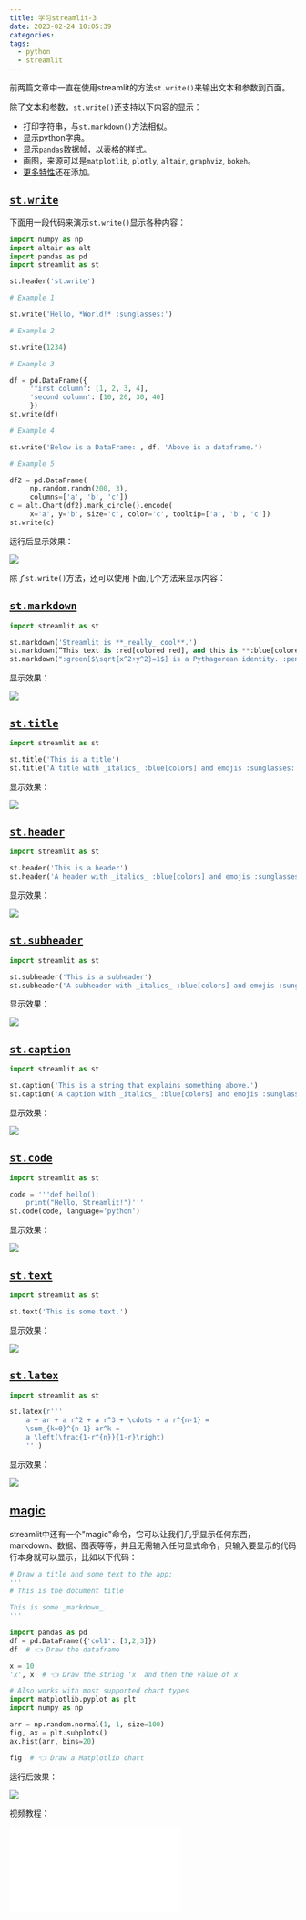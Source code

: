 ```yaml
---
title: 学习streamlit-3
date: 2023-02-24 10:05:39
categories:
tags:
  - python
  - streamlit
---
```


前两篇文章中一直在使用streamlit的方法`st.write()`来输出文本和参数到页面。

除了文本和参数，`st.write()`还支持以下内容的显示：

- 打印字符串，与`st.markdown()`方法相似。
- 显示python字典。
- 显示`pandas`数据帧，以表格的样式。
- 画图，来源可以是`matplotlib`, `plotly`, `altair`, `graphviz`, `bokeh`。
- [更多特性](https://docs.streamlit.io/library/api-reference/write-magic/st.write)还在添加。

<!-- more -->

## [`st.write`](https://docs.streamlit.io/library/api-reference/write-magic/st.write)

下面用一段代码来演示`st.write()`显示各种内容：

``` python
import numpy as np
import altair as alt
import pandas as pd
import streamlit as st

st.header('st.write')

# Example 1

st.write('Hello, *World!* :sunglasses:')

# Example 2

st.write(1234)

# Example 3

df = pd.DataFrame({
     'first column': [1, 2, 3, 4],
     'second column': [10, 20, 30, 40]
     })
st.write(df)

# Example 4

st.write('Below is a DataFrame:', df, 'Above is a dataframe.')

# Example 5

df2 = pd.DataFrame(
     np.random.randn(200, 3),
     columns=['a', 'b', 'c'])
c = alt.Chart(df2).mark_circle().encode(
     x='a', y='b', size='c', color='c', tooltip=['a', 'b', 'c'])
st.write(c)
```

运行后显示效果：

![](https://imgs.boringhex.top/blog/20230224104825.png)

除了`st.write()`方法，还可以使用下面几个方法来显示内容：

## [`st.markdown`](https://docs.streamlit.io/library/api-reference/text/st.markdown)

``` python
import streamlit as st

st.markdown('Streamlit is **_really_ cool**.')
st.markdown(”This text is :red[colored red], and this is **:blue[colored]** and bold.”)
st.markdown(":green[$\sqrt{x^2+y^2}=1$] is a Pythagorean identity. :pencil:")
```

显示效果：

![](https://imgs.boringhex.top/blog/20230224110414.png)

## [`st.title`](https://docs.streamlit.io/library/api-reference/text/st.title)

``` python
import streamlit as st

st.title('This is a title')
st.title('A title with _italics_ :blue[colors] and emojis :sunglasses:')
```

显示效果：

![](https://imgs.boringhex.top/blog/20230224110656.png)

## [`st.header`](https://docs.streamlit.io/library/api-reference/text/st.header)

``` python
import streamlit as st

st.header('This is a header')
st.header('A header with _italics_ :blue[colors] and emojis :sunglasses:')
```

显示效果：

![](https://imgs.boringhex.top/blog/20230224110928.png)

## [`st.subheader`](https://docs.streamlit.io/library/api-reference/text/st.subheader)

``` python
import streamlit as st

st.subheader('This is a subheader')
st.subheader('A subheader with _italics_ :blue[colors] and emojis :sunglasses:')
```

显示效果：

![](https://imgs.boringhex.top/blog/20230224111133.png)

## [`st.caption`](https://docs.streamlit.io/library/api-reference/text/st.caption)

``` python
import streamlit as st

st.caption('This is a string that explains something above.')
st.caption('A caption with _italics_ :blue[colors] and emojis :sunglasses:')
```

显示效果：

![](https://imgs.boringhex.top/blog/20230224111355.png)

## [`st.code`](https://docs.streamlit.io/library/api-reference/text/st.code)

``` python
import streamlit as st

code = '''def hello():
    print("Hello, Streamlit!")'''
st.code(code, language='python')
```

显示效果：

![](https://imgs.boringhex.top/blog/20230224111655.png)

## [`st.text`](https://docs.streamlit.io/library/api-reference/text/st.text)

``` python
import streamlit as st

st.text('This is some text.')
```

显示效果：

![](https://imgs.boringhex.top/blog/20230224111844.png)

## [`st.latex`](https://docs.streamlit.io/library/api-reference/text/st.latex)

``` python
import streamlit as st

st.latex(r'''
    a + ar + a r^2 + a r^3 + \cdots + a r^{n-1} =
    \sum_{k=0}^{n-1} ar^k =
    a \left(\frac{1-r^{n}}{1-r}\right)
    ''')
```

显示效果：

![](https://imgs.boringhex.top/blog/20230224112141.png)

## [magic](https://docs.streamlit.io/library/api-reference/write-magic/magic)

streamlit中还有一个"magic"命令，它可以让我们几乎显示任何东西，markdown、数据、图表等等，并且无需输入任何显式命令，只输入要显示的代码行本身就可以显示，比如以下代码：

``` python
# Draw a title and some text to the app:
'''
# This is the document title

This is some _markdown_.
'''

import pandas as pd
df = pd.DataFrame({'col1': [1,2,3]})
df  # 👈 Draw the dataframe

x = 10
'x', x  # 👈 Draw the string 'x' and then the value of x

# Also works with most supported chart types
import matplotlib.pyplot as plt
import numpy as np

arr = np.random.normal(1, 1, size=100)
fig, ax = plt.subplots()
ax.hist(arr, bins=20)

fig  # 👈 Draw a Matplotlib chart
```

运行后效果：

![](https://imgs.boringhex.top/blog/20230224115106.png)

视频教程：

<iframe src="//player.bilibili.com/player.html?bvid=BV1sT411Y7pT&page=1" scrolling="no" border="0" frameborder="no" framespacing="0" allowfullscreen="true"> </iframe>
